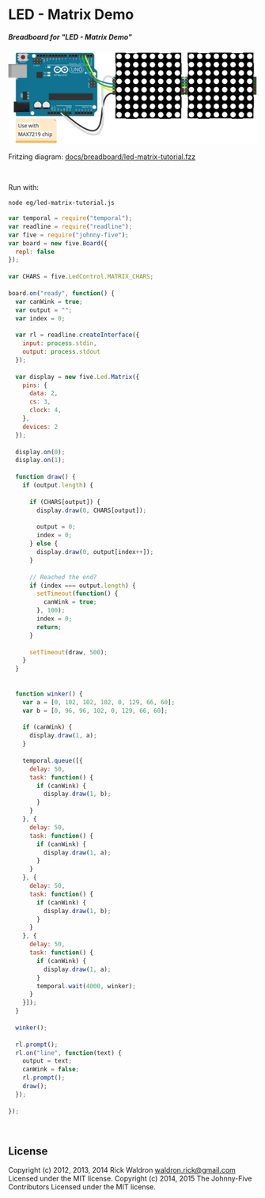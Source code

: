 <!--remove-start-->

# LED - Matrix Demo

<!--remove-end-->






##### Breadboard for "LED - Matrix Demo"



![docs/breadboard/led-matrix-tutorial.png](breadboard/led-matrix-tutorial.png)<br>

Fritzing diagram: [docs/breadboard/led-matrix-tutorial.fzz](breadboard/led-matrix-tutorial.fzz)

&nbsp;




Run with:
```bash
node eg/led-matrix-tutorial.js
```


```javascript
var temporal = require("temporal");
var readline = require("readline");
var five = require("johnny-five");
var board = new five.Board({
  repl: false
});

var CHARS = five.LedControl.MATRIX_CHARS;

board.on("ready", function() {
  var canWink = true;
  var output = "";
  var index = 0;

  var rl = readline.createInterface({
    input: process.stdin,
    output: process.stdout
  });

  var display = new five.Led.Matrix({
    pins: {
      data: 2,
      cs: 3,
      clock: 4,
    },
    devices: 2
  });

  display.on(0);
  display.on(1);

  function draw() {
    if (output.length) {

      if (CHARS[output]) {
        display.draw(0, CHARS[output]);

        output = 0;
        index = 0;
      } else {
        display.draw(0, output[index++]);
      }

      // Reached the end?
      if (index === output.length) {
        setTimeout(function() {
          canWink = true;
        }, 100);
        index = 0;
        return;
      }

      setTimeout(draw, 500);
    }
  }


  function winker() {
    var a = [0, 102, 102, 102, 0, 129, 66, 60];
    var b = [0, 96, 96, 102, 0, 129, 66, 60];

    if (canWink) {
      display.draw(1, a);
    }

    temporal.queue([{
      delay: 50,
      task: function() {
        if (canWink) {
          display.draw(1, b);
        }
      }
    }, {
      delay: 50,
      task: function() {
        if (canWink) {
          display.draw(1, a);
        }
      }
    }, {
      delay: 50,
      task: function() {
        if (canWink) {
          display.draw(1, b);
        }
      }
    }, {
      delay: 50,
      task: function() {
        if (canWink) {
          display.draw(1, a);
        }
        temporal.wait(4000, winker);
      }
    }]);
  }

  winker();

  rl.prompt();
  rl.on("line", function(text) {
    output = text;
    canWink = false;
    rl.prompt();
    draw();
  });

});

```








&nbsp;

<!--remove-start-->

## License
Copyright (c) 2012, 2013, 2014 Rick Waldron <waldron.rick@gmail.com>
Licensed under the MIT license.
Copyright (c) 2014, 2015 The Johnny-Five Contributors
Licensed under the MIT license.

<!--remove-end-->
